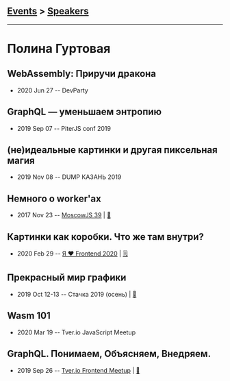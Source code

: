 ## [Events](../README.md) > [Speakers](../speakers.md)
---

# Полина Гуртовая

## WebAssembly: Приручи дракона
- 2020 Jun 27 -- DevParty    
## GraphQL — уменьшаем энтропию
- 2019 Sep 07 -- PiterJS conf 2019    
## (не)идеальные картинки и другая пиксельная магия
- 2019 Nov 08 -- DUMP КАЗАНЬ 2019    
## Немного о worker&#39;аx
- 2017 Nov 23 -- [MoscowJS 39](https://www.youtube.com/watch?v=-9NavsFidOA)  | [:notebook:](https://docs.google.com/presentation/d/1raeAATCefDfrcvPUXUnzjNcVJYcNYJVr3U6QxpFgu88/edit#slide=id.g296f635916_0_99)  
## Картинки как коробки. Что же там внутри?
- 2020 Feb 29 -- [Я ❤ Frontend 2020](https://youtu.be/CMlXUS6e46w)    | [:spiral_notepad:](https://habr.com/ru/company/yandex/blog/493616/)
## Прекрасный мир графики
- 2019 Oct 12-13 -- Стачка 2019 (осень)  | [:notebook:](https://nastachku.ru/images/companies/1/archives_presentation/inno_2019/frontend/Gurtovaya.pdf)  
## Wasm 101
- 2020 Mar 19 -- Tver.io JavaScript Meetup    
## GraphQL. Понимаем, Объясняем, Внедряем.
- 2019 Sep 26 -- [Tver.io Frontend Meetup](https://www.youtube.com/watch?v=wko-uoILG_w)  | [:notebook:](https://speakerdeck.com/hellsquirrel/graphql-ponimaiem-obiasniaiem-vniedriaiem)  
